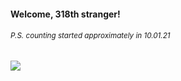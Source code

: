 #### Welcome, 318th stranger!

###### <sup>P.S. counting started approximately in 10.01.21</sup>

<img src="https://kraftwerk28.pp.ua/vcnt.png"></img>
